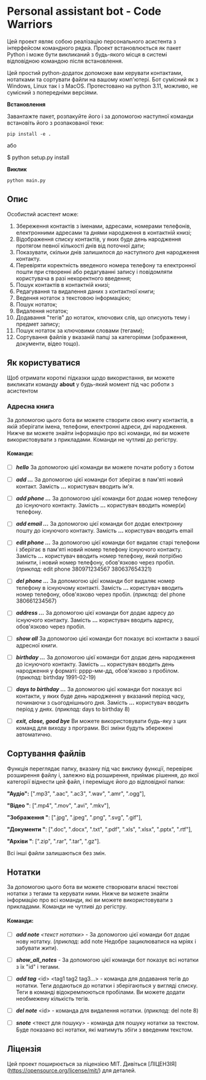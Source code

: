 # Personal assistant bot - Code Warriors

Цей проект являє собою реалізацію персонального асистента з інтерфейсом командного рядка. Проект встановлюється як пакет Python і може бути викликаний з будь-якого місця в системі відповідною командою після встановлення.

Цей простий python-додаток допоможе вам керувати контактами, нотатками та сортувати файли на вашому комп'ютері.
Бот сумісний як з Windows, Linux так і з MacOS.
Протестовано на python 3.11, можливо, не сумісний з попередніми версіями.


**Встановлення**

Завантажте пакет, розпакуйте його і за допомогою наступної команди встановіть його з розпакованої теки:

    pip install -e .

або

$ python setup.py install



**Виклик**

    python main.py



## Опис

Особистий асистент може:

1.  Збереження контактів з іменами, адресами, номерами телефонів, електронними адресами та днями народження в контактній книзі;
2.  Відображення списку контактів, у яких буде день народження протягом певної кількості днів від поточної дати;
3.  Показувати, скільки днів залишилося до наступного дня народження контакту.
4.  Перевіряти коректність введеного номера телефону та електронної пошти при створенні або редагуванні запису і повідомляти користувача в разі некоректного введення;
5.  Пошук контактів в контактній книзі;
6.  Редагування та видалення даних з контактної книги;
7.  Ведення нотаток з текстовою інформацією;
8.  Пошук нотаток;
9.  Видалення нотаток;
10. Додавання "тегів" до нотаток, ключових слів, що описують тему і предмет запису;
11. Пошук нотаток за ключовими словами (тегами);
12. Сортування файлів у вказаній папці за категоріями (зображення, документи, відео тощо).



## Як користуватися

Щоб отримати короткі підказки щодо використання, ви можете викликати команду **about** у будь-який момент під час роботи з асистентом


### Адресна книга

За допомогою цього бота ви можете створити свою книгу контактів, в якій зберігати імена, телефони, електронні адреси, дні народження.
Нижче ви можете знайти інформацію про всі команди, які ви можете використовувати з прикладами. Команди не чутливі до регістру.

#### Команди:

- [ ] **_hello_** За допомогою цієї команди ви можете почати роботу з ботом

- [ ] **_add ..._** За допомогою цієї команди бот зберігає в пам'яті новий контакт. Замість **...** користувач вводить ім'я.

- [ ] **_add phone ..._** За допомогою цієї команди бот додає номер телефону до існуючого контакту. Замість **...** користувач вводить номер(и) телефону.

- [ ] **_add email ..._** За допомогою цієї команди бот додає електронну пошту до існуючого контакту. Замість **...** користувач вводить email

- [ ] **_edit phone ..._** За допомогою цієї команди бот видаляє старі телефони і зберігає в пам'яті новий номер телефону існуючого контакту. Замість **...** користувач вводить номер телефону, який потрібно змінити, і новий номер телефону, обов'язково через пробіл.
      (_приклад:_ edit phone 380971234567 380637654321)

- [ ] **_del phone ..._** За допомогою цієї команди бот видаляє номер телефону в існуючому контакті. Замість **...** користувач вводить номер телефону, обов'язково через пробіл.
      (_приклад:_ del phone 380661234567)

- [ ] **_address ..._** За допомогою цієї команди бот додає адресу до існуючого контакту. Замість **...** користувач вводить адресу, обов'язково через пробіл.

- [ ] **_show all_** За допомогою цієї команди бот показує всі контакти з вашої адресної книги.

- [ ] **_birthday ..._** За допомогою цієї команди бот додає день народження до існуючого контакту. Замість **...** користувач вводить день народження у форматі: рррр-мм-дд, обов'язково з пробілом.
      (_приклад:_ birthday 1991-02-19)

- [ ] **_days to birthday ..._** За допомогою цієї команди бот показує всі контакти, у яких буде день народження у вказаний період часу, починаючи з сьогоднішнього дня. Замість **...** користувач вводить період у днях.
      (_приклад:_ days to birthday 8)

- [ ] **_exit, close, good bye_** Ви можете використовувати будь-яку з цих команд для виходу з програми. Всі зміни будуть збережені автоматично.



## Сортування файлів

Функція переглядає папку, вказану під час виклику функції, перевіряє розширення файлу і, залежно від розширення, приймає рішення, до якої категорії віднести цей файл, і переміщує його до відповідної папки:

**"Аудіо":** [".mp3", ".aac", ".ac3", ".wav", ".amr", ".ogg"],

**"Відео "**: [".mp4", ".mov", ".avi", ".mkv"],

**"Зображення "**: [".jpg", ".jpeg", ".png", ".svg", ".gif"],

**"Документи "**: [".doc", ".docx", ".txt", ".pdf", ".xls", ".xlsx", ".pptx", ".rtf"],

**"Архіви "**: [".zip", ".rar", ".tar", ".gz"].

Всі інші файли залишаються без змін.




## Нотатки

За допомогою цього бота ви можете створювати власні текстові нотатки з тегами та керувати ними.
Нижче ви можете знайти інформацію про всі команди, які ви можете використовувати з прикладами. Команди не чутливі до регістру.


#### Команди:

- [ ] **_add note_** _<текст нотатки\>_ - За допомогою цієї команди бот додає нову нотатку. (_приклад_: add note Недобре зациклюватися на мріях і забувати жити).
- [ ] **_show_all_notes_** - За допомогою цієї команди бот показує всі нотатки з їх "id" і тегами.
- [ ] **_add tag_** <id\> <tag1 tag2 tag3...\> - команда для додавання тегів до нотатки. Теги додаються до нотатки і зберігаються у вигляді списку. Теги в команді відокремлюються пробілами. Ви можете додати необмежену кількість тегів.
- [ ] **_del note_** <id\> - команда для видалення нотатки.
      (_приклад_: del note 8)
- [ ] **_snote_** <текст для пошуку\> - команда для пошуку нотатки за текстом. Буде показано всі нотатки, які матимуть збіги з введеним текстом.



## Ліцензія
Цей проект поширюється за ліцензією MIT. Дивіться [ЛІЦЕНЗІЯ] (https://opensource.org/license/mit/) для деталей.
